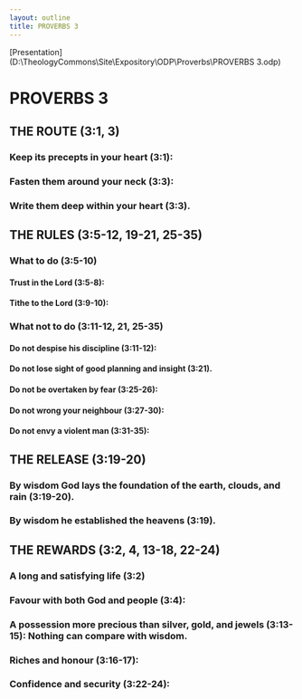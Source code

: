 ```yaml
---
layout: outline
title: PROVERBS 3
---
```

[Presentation](D:\TheologyCommons\Site\Expository\ODP\Proverbs\PROVERBS 3.odp)
# PROVERBS 3
##  THE ROUTE (3:1, 3) 
###  Keep its precepts in your heart (3:1): 
###  Fasten them around your neck (3:3): 
###  Write them deep within your heart (3:3). 
##  THE RULES (3:5-12, 19-21, 25-35) 
###  What to do (3:5-10) 
####  Trust in the Lord (3:5-8): 
####  Tithe to the Lord (3:9-10): 
###  What not to do (3:11-12, 21, 25-35) 
####  Do not despise his discipline (3:11-12): 
####  Do not lose sight of good planning and insight (3:21). 
####  Do not be overtaken by fear (3:25-26): 
####  Do not wrong your neighbour (3:27-30): 
####  Do not envy a violent man (3:31-35): 
##  THE RELEASE (3:19-20) 
###  By wisdom God lays the foundation of the earth, clouds, and rain (3:19-20). 
###  By wisdom he established the heavens (3:19). 
##  THE REWARDS (3:2, 4, 13-18, 22-24) 
###  A long and satisfying life (3:2) 
###  Favour with both God and people (3:4): 
###  A possession more precious than silver, gold, and jewels (3:13-15): Nothing can compare with wisdom. 
###  Riches and honour (3:16-17): 
###  Confidence and security (3:22-24): 
